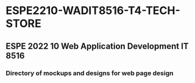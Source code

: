 # ESPE2210-WADIT8516-T4-TECH-STORE
## ESPE 2022 10 Web Application Development IT 8516
### Directory of mockups and designs for web page design 
